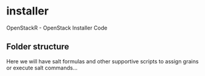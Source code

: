 # installer
OpenStackR - OpenStack Installer Code

## Folder structure
Here we will have salt formulas and other supportive scripts to assign grains or execute salt commands...